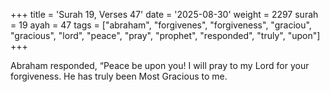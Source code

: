 +++
title = 'Surah 19, Verses 47'
date = '2025-08-30'
weight = 2297
surah = 19
ayah = 47
tags = ["abraham", "forgivenes", "forgiveness", "graciou", "gracious", "lord", "peace", "pray", "prophet", "responded", "truly", "upon"]
+++

Abraham responded, “Peace be upon you! I will pray to my Lord for your forgiveness. He has truly been Most Gracious to me.